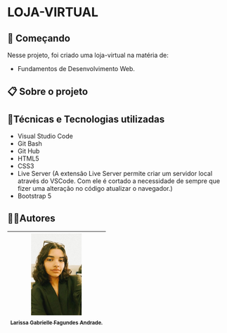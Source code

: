 # LOJA-VIRTUAL
## 🚀 Começando
Nesse projeto, foi criado uma loja-virtual na matéria de:
* Fundamentos de Desenvolvimento Web.

## 📋 Sobre o projeto

## 🔨Técnicas e Tecnologias utilizadas
* Visual Studio Code 
* Git Bash
* Git Hub
* HTML5
* CSS3
* Live Server (A extensão Live Server permite criar um servidor local através do VSCode. Com ele é cortado a necessidade de sempre que fizer uma alteração no código atualizar o navegador.)
* Bootstrap 5

## ✍🏻Autores
| [<img loading="eu.jpeg" src="eu.jpeg" width=115><br><sub>Larissa Gabrielle Fagundes Andrade.</sub>](https://github.com/gabriellefagundes) |
| :---: 